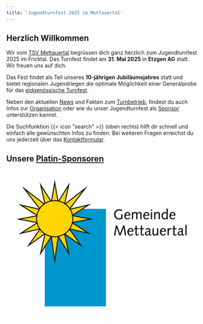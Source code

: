 ```yaml
---
title: 'Jugendturnfest 2025 im Mettauertal'
---
```


Herzlich Willkommen
-------------------

Wir vom [TSV Mettauertal](https://tsvmettauertal.ch/) begrüssen dich ganz herzlich zum Jugendturnfest 2025 im Fricktal.
Das Turnfest findet am **31. Mai 2025** in **Etzgen AG** statt.
Wir freuen uns auf dich.

Das Fest findet als Teil unseres **10-jährigen Jubiläumsjahres** statt
und bietet regionalen Jugendriegen die optimale Möglichkeit einer Generalprobe für das [eidgenössische Turnfest](https://lausanne2025.ch/de).

Neben den aktuellen [News](/news) und Fakten zum [Turnbetrieb](/turnbetrieb),
findest du auch Infos zur [Organisation](/organisation)
oder wie du unser Jugendturnfest als [Sponsor](/marketing) unterstützen kannst.

Die Suchfunktion {{< icon "search" >}} (oben rechts) hilft dir schnell und einfach alle gewünschten Infos zu finden.
Bei weiteren Fragen erreichst du uns jederzeit über das [Kontaktformular](/contact).


Unsere [Platin-Sponsoren](marketing/sponsoren)
----------------------------------------------

<a href="https://www.mettauertal.ch" target="blank">
  <img src="marketing/sponsoren/platin/mettauertal.png" alt="mettauertal" class="nozoom">
</a>
